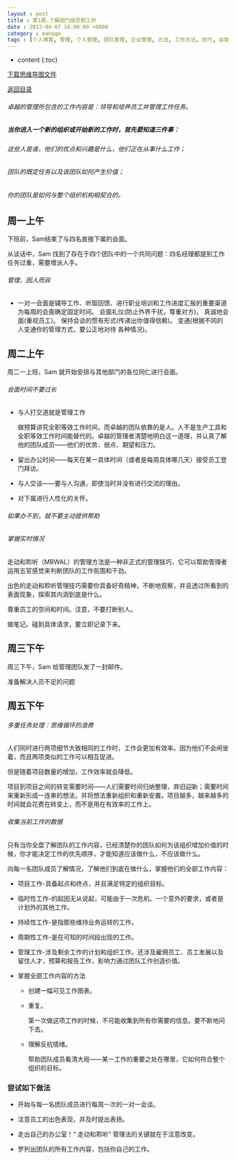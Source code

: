 ```yaml
---
layout : post
title : 第1周.了解部门成员和工作
date : 2013-04-07 16:00:00 +0800
category : manage
tags : [个人博客, 管理, 个人管理, 团队管理, 企业管理, 方法, 工作方法, 技巧, 自我提升]
---
```


* content
{:toc}


[下载思维导图文件](https://docs.google.com/file/d/0B7UFT4BR96esOVA1U0hjU1l6cUU/edit?usp=sharing)

[返回目录](/manage/2013/04/07/Behind-closed-doors-secrets-of-great-management/)

###### 卓越的管理所包含的工作内容是：领导和培养员工并管理工作任务。


##### 当你进入一个新的组织或开始新的工作时，首先要知道三件事：

###### 这些人是谁，他们的优点和兴趣是什么，他们正在从事什么工作；

###### 团队的既定任务以及该团队如何产生价值；

###### 你的团队是如何与整个组织机构相契合的。


## 周一上午

下班前，Sam结束了与四名直接下属的会面。

从谈话中，Sam 找到了存在于四个团队中的一个共同问题：四名经理都提到工作任务过重，需要增派人手。


###### 管理，因人而异

- 一对一会面是辅导工作、听取回馈、进行职业培训和工作进度汇报的重要渠道
为每周的会面确定固定时间。
会面礼仪(防止外界干扰，尊重对方)。
真诚地会面(重视员工)。
保持会谈的惯有形式(传递出你值得信赖)。
变通(根据不同的人变通你的管理方式，要公正地对待 各种情况)。

## 周二上午

周二一上班，Sam 就开始安排与其他部门的各位同仁进行会面。

###### 会面时间不要过长


- 与人打交道就是管理工作

	做预算讲究全职等效工作时间，而卓越的团队依靠的是人。人不是生产工具和全职等效工作时间能替代的。卓越的管理者清楚地明白这一道理，并认真了解他的团队成员——他们的优势、弱点、期望和压力。

- 留出办公时间——每天在某一具体时间（或者是每周具体哪几天）接受员工登门拜访。

- 与人交谈——要与人沟通，即使当时并没有进行交流的理由。

- 对下属进行人性化的关怀。

###### 如果办不到，就不要主动提供帮助

###### 掌握实时情况

走动和聆听（MBWAL）的管理方法是一种非正式的管理技巧，它可以帮助管理者运用五官感觉来判断团队的工作氛围和干劲。

出色的走动和聆听管理技巧需要你具备好奇精神，不断地观察，并且透过所看到的表面现象，探索其内涵到底是什么。

尊重员工的空间和时间。注意，不要打断别人。

做笔记。碰到具体请求，要立即记录下来。

## 周三下午


周三下午，Sam 给管理团队发了一封邮件。

准备解决人员不足的问题

## 周五下午


###### 多重任务处理：思维循环的浪费

人们同时进行两项细节大致相同的工作时，工作会更加有效率。因为他们不会闲坐着，而且两项类似的工作可以相互促进。

但是随着项目数量的增加，工作效率就会降低。

项目到项目之间的转变需要时间——人们需要时间归纳整理，弃旧迎新；需要时间来重新形成一连串的想法，并将想法重新组织和重新安置。项目越多，越来越多的时间就会花费在转变上，而不是用在有效率的工作上。

###### 收集当前工作的数据

只有当你全盘了解团队的工作内容，已经清楚你的团队如何为该组织增加价值的时候，你才能决定工作的优先顺序，才能知道应该做什么，不应该做什么。

向每一名团队成员了解情况，了解他们到底在做什么，掌握他们的全部工作内容：

- 项目工作-具备起点和终点，并且满足特定的组织目标。

- 临时性工作-的起因无从说起，可能由于一次危机、一个意外的要求，或者是计划外的其他工作。

- 持续性工作-是指那些维持业务运转的工作。

- 周期性工作-是在可知的时间段出现的工作。

- 管理工作-涉及剩余工作的计划和组织工作。还涉及雇佣员工、员工发展以及留住人才，预算和报告工作，影响力通过团队工作创造价值。

- 掌握全部工作内容的方法

  - 创建一幅可见工作图表。
  
  - 重复。
  
    第一次做这项工作的时候，不可能收集到所有你需要的信息。要不断地问下去。

  - 理解反抗情绪。
  
    帮助团队成员看清大局——某一工作的重要之处在哪里，它如何符合整个组织的目标。

### 尝试如下做法

- 开始与每一名团队成员进行每周一次的一对一会谈。

- 注意员工的出色表现，并及时提出表扬。

- 走出自己的办公室！“ 走动和聆听” 管理法的关键就在于注意改变。

- 罗列出团队的所有工作内容，包括你自己的工作。